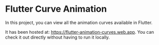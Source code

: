 # Flutter Curve Animation
In this project, you can view all the animation curves available in Flutter.

It has been hosted at: https://flutter-animation-curves.web.app. You can check it out directly without having to run it locally.
